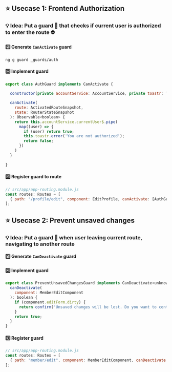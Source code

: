 ## :star: Usecase 1: Frontend Authorization
### 💡 Idea: Put a guard 💂 that checks if current user is authorized to enter the route ⛔
#### :one: Generate `CanActivate` guard
```console
ng g guard _guards/auth
```
#### :two: Implement guard
```js
export class AuthGuard implements CanActivate {

  constructor(private accountService: AccountService, private toastr: ToastrService) { }
  
  canActivate(
    route: ActivatedRouteSnapshot,
    state: RouterStateSnapshot
  ): Observable<boolean> {
    return this.accountService.currentUser$.pipe(
      map((user) => {
        if (user) return true;
        this.toastr.error('You are not authorized');
        return false;
      })
    )
  }
  
}
```
#### :three: Register guard to route
```js
// src/app/app-routing.module.js
const routes: Routes = [
  { path: "/profile/edit", component: EditProfile, canActivate: [AuthGuard] }
];
```

## :star: Usecase 2: Prevent unsaved changes
### 💡 Idea: Put a guard 💂 when user leaving current route, navigating to another route
#### :one: Generate `CanDeactivate` guard
#### :two: Implement guard
```js
export class PreventUnsavedChangesGuard implements CanDeactivate<unknown> {
  canDeactivate(
    component: MemberEditComponent
  ): boolean {
    if (component.editForm.dirty) {
      return confirm('Unsaved changes will be lost. Do you want to continue?')
    }
    return true;
  }
}
```
#### :three: Register guard
```js
// src/app/app-routing.module.js
const routes: Routes = [
  { path: "member/edit", component: MemberEditComponent, canDeactivate: [PreventUnsavedChangesGuard] }
];
```
